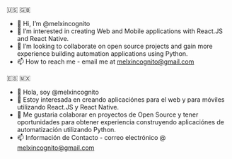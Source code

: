 🇺🇸 🇬🇧
- 👋 Hi, I’m @melxincognito
- 👀 I’m interested in creating Web and Mobile applications with React.JS and React Native. 
- 💞️ I’m looking to collaborate on open source projects and gain more experience building automation applications using Python. 
- 📫 How to reach me - email me at melxincognito@gmail.com

🇪🇸 🇲🇽
- 👋 Hola, soy @melxincognito
- 👀 Estoy interesada en creando aplicaciónes para el web y para móviles utilizando React.JS y React Native. 
- 💞️ Me gustaria colaborar en proyectos de Open Source y tener oportunidades para obtener experiencia construyendo aplicaciónes de automatización utilizando Python.
- 📫 Información de Contacto - correo electrónico @ melxincognito@gmail.com

